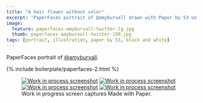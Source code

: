 ```yaml
---
title: "A hair flower without color"
excerpt: "PaperFaces portrait of @amyburvall drawn with Paper by 53 on an iPad."
image: 
  feature: paperfaces-amyburvall-twitter-lg.jpg
  thumb: paperfaces-amyburvall-twitter-150.jpg
tags: [portrait, illustration, paper by 53, black and white]
---
```


PaperFaces portrait of [@amyburvall](http://twitter.com/amyburvall).

{% include boilerplate/paperfaces-2.html %}

<figure class="third">
	<a href="{{ site.url }}/images/paperfaces-amyburvall-process-1-lg.jpg"><img src="{{ site.url }}/images/paperfaces-amyburvall-process-1-600.jpg" alt="Work in process screenshot"></a>
	<a href="{{ site.url }}/images/paperfaces-amyburvall-process-2-lg.jpg"><img src="{{ site.url }}/images/paperfaces-amyburvall-process-2-600.jpg" alt="Work in process screenshot"></a>
	<a href="{{ site.url }}/images/paperfaces-amyburvall-process-3-lg.jpg"><img src="{{ site.url }}/images/paperfaces-amyburvall-process-3-600.jpg" alt="Work in process screenshot"></a>
	<a href="{{ site.url }}/images/paperfaces-amyburvall-process-4-lg.jpg"><img src="{{ site.url }}/images/paperfaces-amyburvall-process-4-600.jpg" alt="Work in process screenshot"></a>
	<figcaption>Work in progress screen captures Made with Paper.</figcaption>
</figure>